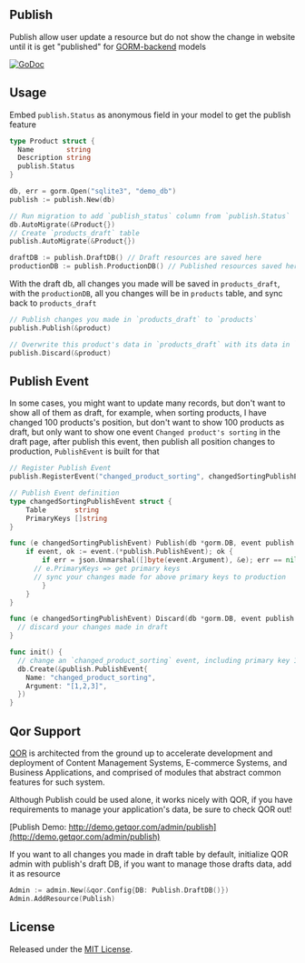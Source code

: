 ## Publish

Publish allow user update a resource but do not show the change in website until it is get "published" for [GORM-backend](https://github.com/jinzhu/gorm) models

[![GoDoc](https://godoc.org/github.com/qor/publish?status.svg)](https://godoc.org/github.com/qor/publish)

## Usage

Embed `publish.Status` as anonymous field in your model to get the publish feature

```go
type Product struct {
  Name        string
  Description string
  publish.Status
}
```

```go
db, err = gorm.Open("sqlite3", "demo_db")
publish := publish.New(db)

// Run migration to add `publish_status` column from `publish.Status`
db.AutoMigrate(&Product{})
// Create `products_draft` table
publish.AutoMigrate(&Product{})

draftDB := publish.DraftDB() // Draft resources are saved here
productionDB := publish.ProductionDB() // Published resources saved here
```

With the draft db, all changes you made will be saved in `products_draft`, with the `productionDB`, all you changes will be in `products` table, and sync back to `products_draft`

```go
// Publish changes you made in `products_draft` to `products`
publish.Publish(&product)

// Overwrite this product's data in `products_draft` with its data in `products`
publish.Discard(&product)
```

## Publish Event

In some cases, you might want to update many records, but don't want to show all of them as draft, for example, when sorting products, I have changed 100 products's position, but don't want to show 100 products as draft, but only want to show one event `Changed product's sorting` in the draft page, after publish this event, then publish all position changes to production, `PublishEvent` is built for that

```go
// Register Publish Event
publish.RegisterEvent("changed_product_sorting", changedSortingPublishEvent{})

// Publish Event definition
type changedSortingPublishEvent struct {
	Table       string
	PrimaryKeys []string
}

func (e changedSortingPublishEvent) Publish(db *gorm.DB, event publish.PublishEventInterface) (err error) {
	if event, ok := event.(*publish.PublishEvent); ok {
		if err = json.Unmarshal([]byte(event.Argument), &e); err == nil {
      // e.PrimaryKeys => get primary keys
      // sync your changes made for above primary keys to production
		}
	}
}

func (e changedSortingPublishEvent) Discard(db *gorm.DB, event publish.PublishEventInterface) (err error) {
  // discard your changes made in draft
}

func init() {
  // change an `changed_product_sorting` event, including primary key 1, 2, 3
  db.Create(&publish.PublishEvent{
    Name: "changed_product_sorting",
    Argument: "[1,2,3]",
  })
}
```

## Qor Support

[QOR](http://getqor.com) is architected from the ground up to accelerate development and deployment of Content Management Systems, E-commerce Systems, and Business Applications, and comprised of modules that abstract common features for such system.

Although Publish could be used alone, it works nicely with QOR, if you have requirements to manage your application's data, be sure to check QOR out!

[Publish Demo: http://demo.getqor.com/admin/publish](http://demo.getqor.com/admin/publish)

If you want to all changes you made in draft table by default, initialize QOR admin with publish's draft DB, if you want to manage those drafts data, add it as resource

```go
Admin := admin.New(&qor.Config{DB: Publish.DraftDB()})
Admin.AddResource(Publish)
```

## License

Released under the [MIT License](http://opensource.org/licenses/MIT).
